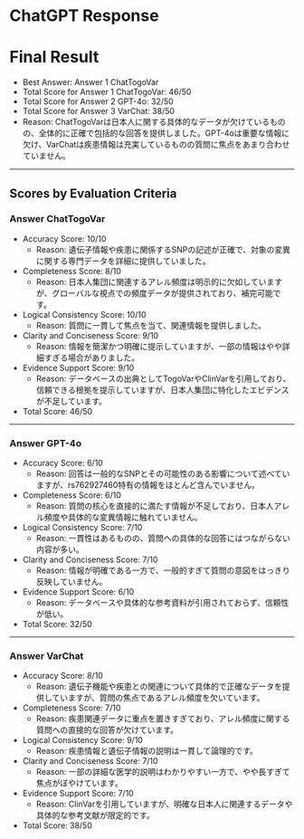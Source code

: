 # ChatGPT Response

# Final Result

- Best Answer: Answer 1 ChatTogoVar
- Total Score for Answer 1 ChatTogoVar: 46/50
- Total Score for Answer 2 GPT-4o: 32/50
- Total Score for Answer 3 VarChat: 38/50
- Reason: ChatTogoVarは日本人に関する具体的なデータが欠けているものの、全体的に正確で包括的な回答を提供しました。GPT-4oは重要な情報に欠け、VarChatは疾患情報は充実しているものの質問に焦点をあまり合わせていません。

---

## Scores by Evaluation Criteria

### Answer ChatTogoVar
- Accuracy Score: 10/10
  - Reason: 遺伝子情報や疾患に関係するSNPの記述が正確で、対象の変異に関する専門データを詳細に提供していました。
- Completeness Score: 8/10
  - Reason: 日本人集団に関連するアレル頻度は明示的に欠如していますが、グローバルな視点での頻度データが提供されており、補完可能です。
- Logical Consistency Score: 10/10
  - Reason: 質問に一貫して焦点を当て、関連情報を提供しました。
- Clarity and Conciseness Score: 9/10
  - Reason: 情報を簡潔かつ明確に提示していますが、一部の情報はやや詳細すぎる場合がありました。
- Evidence Support Score: 9/10
  - Reason: データベースの出典としてTogoVarやClinVarを引用しており、信頼できる根拠を提示していますが、日本人集団に特化したエビデンスが不足しています。
- Total Score: 46/50

---

### Answer GPT-4o
- Accuracy Score: 6/10
  - Reason: 回答は一般的なSNPとその可能性のある影響について述べていますが、rs762927460特有の情報をほとんど含んでいません。
- Completeness Score: 6/10
  - Reason: 質問の核心を直接的に満たす情報が不足しており、日本人アレル頻度や具体的な変異情報に触れていません。
- Logical Consistency Score: 7/10
  - Reason: 一貫性はあるものの、質問への具体的な回答にはつながらない内容が多い。
- Clarity and Conciseness Score: 7/10
  - Reason: 情報が明確である一方で、一般的すぎて質問の意図をはっきり反映していません。
- Evidence Support Score: 6/10
  - Reason: データベースや具体的な参考資料が引用されておらず、信頼性が低い。
- Total Score: 32/50

---

### Answer VarChat
- Accuracy Score: 8/10
  - Reason: 遺伝子機能や疾患との関連について具体的で正確なデータを提供していますが、質問の焦点であるアレル頻度を欠いています。
- Completeness Score: 7/10
  - Reason: 疾患関連データに重点を置きすぎており、アレル頻度に関する質問への直接的な回答が欠けています。
- Logical Consistency Score: 9/10
  - Reason: 疾患情報と遺伝子情報の説明は一貫して論理的です。
- Clarity and Conciseness Score: 7/10
  - Reason: 一部の詳細な医学的説明はわかりやすい一方で、やや長すぎて焦点がぼやけています。
- Evidence Support Score: 7/10
  - Reason: ClinVarを引用していますが、明確な日本人に関連するデータや具体的な参考文献が限定的です。
- Total Score: 38/50
